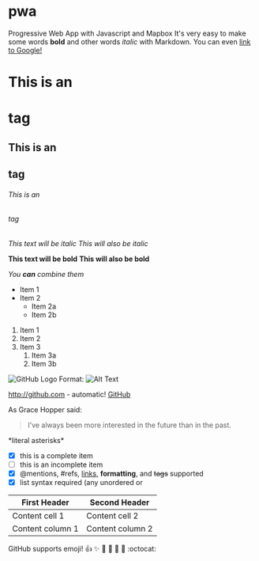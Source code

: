 # pwa
Progressive Web App with Javascript and Mapbox
It's very easy to make some words **bold** and other words *italic* with Markdown. You can even [link to Google!](http://google.com)
# This is an <h1> tag
## This is an <h2> tag
###### This is an <h6> tag
*This text will be italic*
_This will also be italic_

**This text will be bold**
__This will also be bold__

_You **can** combine them_

* Item 1
* Item 2
  * Item 2a
  * Item 2b
  
1. Item 1
1. Item 2
1. Item 3
   1. Item 3a
   1. Item 3b
   
![GitHub Logo](/images/logo.png)
Format: ![Alt Text](url)

http://github.com - automatic!
[GitHub](http://github.com)

As Grace Hopper said:
> I’ve always been more interested
> in the future than in the past.

\*literal asterisks\*

- [x] this is a complete item
- [ ] this is an incomplete item
- [x] @mentions, #refs, [links](),
**formatting**, and <del>tags</del>
supported
- [x] list syntax required (any
unordered or 

First Header | Second Header
------------ | -------------
Content cell 1 | Content cell 2
Content column 1 | Content column 2

GitHub supports emoji!
:+1: :sparkles: :camel: :tada:
:rocket: :metal: :octocat: 
